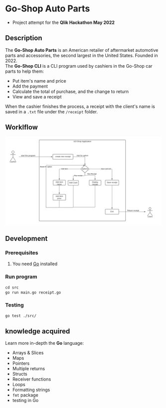 # Go-Shop Auto Parts
- Project attempt for the **Qlik Hackathon May 2022**

## Description
The **Go-Shop Auto Parts** is an American retailer of aftermarket automotive parts and accessories, the second largest in the United States. Founded in 2022. <br>
The **Go-Shop CLI** is a CLI program used by cashiers in the Go-Shop car parts to help them:
- Put item's name and price
- Add the payment
- Calculate the total of purchase, and the change to return
- View and save a receipt 

When the cashier finishes the process, a receipt with the client's name is saved in a `.txt` file under the `/receipt` folder.

## Worklflow
![](/docs/diagrams/UML%20Diagram.png)

## Development
### Prerequisites ###
1. You need [Go](https://go.dev/doc/install) installed

### Run program ###
```
cd src
go run main.go receipt.go
```
### Testing ###
```
go test ./src/
```

## knowledge acquired ##
Learn more in-depth the **Go** language:
- Arrays & Slices
- Maps
- Pointers
- Multiple returns
- Structs
- Receiver functions
- Loops
- Formatting strings
- `fmt` package
- testing in Go
